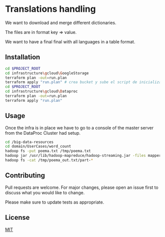 # Translations handling

We want to download and merge different dictionaries.

The files are in format key => value.

We want to have a final final with all languages in a table format.

## Installation

```bash
cd $PROJECT_ROOT
cd infrastructure\gcloud\GoogleStorage
terraform plan -out=run.plan
terraform apply "run.plan" # crea bucket y sube el script de inicialización
cd $PROJECT_ROOT
cd infrastructure\gcloud\Dataproc
terraform plan -out=run.plan
terraform apply "run.plan" 
```

## Usage

Once the infra is in place we have to go to a console of the master server from the DataProc Cluster had setup.

```bash
cd /big-data-resources
cd domain/UserCases/word_count
hadoop fs -put poema.txt /tmp/poema.txt
hadoop jar /usr/lib/hadoop-mapreduce/hadoop-streaming.jar -files mapper.py,reducer.py -mapper mapper.py -reducer reducer.py -input /tmp/poema.txt -output /tmp/poema_out.txt
hadoop fs -cat /tmp/poema_out.txt/part-*
```

## Contributing
Pull requests are welcome. For major changes, please open an issue first to discuss what you would like to change.

Please make sure to update tests as appropriate.

## License
[MIT](https://choosealicense.com/licenses/mit/)
